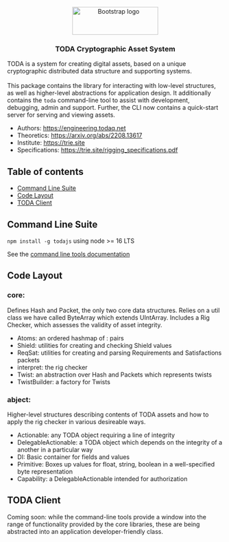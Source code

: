 <p align="center">
  <a href="https://engineering.todaq.net/">
    <img src="https://engineering.todaq.net/logo.png" alt="Bootstrap logo" width="200" height="65">
  </a>
</p>

<h3 align="center">TODA Cryptographic Asset System</h3>

TODA is a system for creating digital assets, based on a unique cryptographic distributed data structure and supporting systems.
<br>
<br>
This package contains the library for interacting with low-level structures, as well as higher-level abstractions for application design.  It additionally contains the `toda` command-line tool to assist with development, debugging, admin and support.  Further, the CLI now contains a quick-start server for serving and viewing assets.

* Authors: https://engineering.todaq.net
* Theoretics: https://arxiv.org/abs/2208.13617
* Institute: https://trie.site
* Specifications: https://trie.site/rigging_specifications.pdf

## Table of contents

- [Command Line Suite](#command-line-suite)
- [Code Layout](#code-layout)
- [TODA Client](#toda-client)

## Command Line Suite

`npm install -g todajs` using node >= 16 LTS

See the [command line tools documentation](docs/cli.md)

## Code Layout

### core:
Defines Hash and Packet, the only two core data structures.
Relies on a util class we have called ByteArray which extends UIntArray.
Includes a Rig Checker, which assesses the validity of asset integrity.

- Atoms: an ordered hashmap of <Hash>:<respective Packet> pairs
- Shield: utilities for creating and checking Shield values
- ReqSat: utilities for creating and parsing Requirements and Satisfactions packets
- interpret: the rig checker
- Twist: an abstraction over Hash and Packets which represents twists
- TwistBuilder: a factory for Twists

### abject:
Higher-level structures describing contents of TODA assets and how to apply the rig checker in various desireable ways.
- Actionable: any TODA object requiring a line of integrity
- DelegableActionable: a TODA object which depends on the integrity of a another in a particular way
- DI: Basic container for fields and values
- Primitive: Boxes up values for float, string, boolean in a well-specified byte representation
- Capability: a DelegableActionable intended for authorization

## TODA Client
Coming soon: while the command-line tools provide a window into the range of functionality provided by the core libraries, these are being abstracted into an application developer-friendly class.
